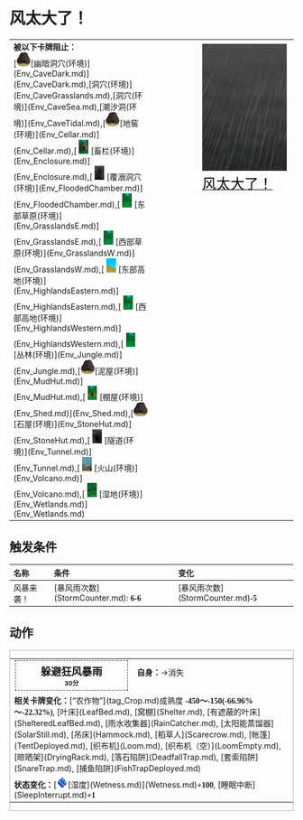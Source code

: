 # 风太大了！  
  
<style>
        .table0343 th,td{
            text-align:left;
            vertical-align:top;
        }
        </style><table class="table table-bordered table0343" data-toggle="table"  data-show-header="false"><thead style="display:none"><tr ><th  style="width:50%;"  >title</th><th  style="width:50%;"  ></th></tr></thead><tr ><td  style="width:50%;"  ><b>被以下卡牌阻止：</b><br>[<div style="width:25px;display:inline-block;text-align:center"><img decoding="async" src="../wiki/Sprite/Kiln.png" href="a.md" style="max-width:25px;max-height:25px;"></div>[幽暗洞穴(环境)](Env_CaveDark.md)](Env_CaveDark.md),[洞穴(环境)](Env_CaveGrasslands.md),[洞穴(环境)](Env_CaveSea.md),[潮汐洞(环境)](Env_CaveTidal.md),[<div style="width:25px;display:inline-block;text-align:center"><img decoding="async" src="../wiki/Sprite/Kiln.png" href="a.md" style="max-width:25px;max-height:25px;"></div>[地窖(环境)](Env_Cellar.md)](Env_Cellar.md),[<div style="width:25px;display:inline-block;text-align:center"><img decoding="async" src="../wiki/Sprite/MudHut.png" href="a.md" style="max-width:25px;max-height:25px;"></div>[畜栏(环境)](Env_Enclosure.md)](Env_Enclosure.md),[<div style="width:25px;display:inline-block;text-align:center"><img decoding="async" src="../wiki/Sprite/FloodedChamber.png" href="a.md" style="max-width:25px;max-height:25px;"></div>[覆溺洞穴(环境)](Env_FloodedChamber.md)](Env_FloodedChamber.md),[<div style="width:25px;display:inline-block;text-align:center"><img decoding="async" src="../wiki/Sprite/Jungle.png" href="a.md" style="max-width:25px;max-height:25px;"></div>[东部草原(环境)](Env_GrasslandsE.md)](Env_GrasslandsE.md),[<div style="width:25px;display:inline-block;text-align:center"><img decoding="async" src="../wiki/Sprite/Jungle.png" href="a.md" style="max-width:25px;max-height:25px;"></div>[西部草原(环境)](Env_GrasslandsW.md)](Env_GrasslandsW.md),[<div style="width:25px;display:inline-block;text-align:center"><img decoding="async" src="../wiki/Sprite/HighlandsEastern.png" href="a.md" style="max-width:25px;max-height:25px;"></div>[东部高地(环境)](Env_HighlandsEastern.md)](Env_HighlandsEastern.md),[<div style="width:25px;display:inline-block;text-align:center"><img decoding="async" src="../wiki/Sprite/Jungle.png" href="a.md" style="max-width:25px;max-height:25px;"></div>[西部高地(环境)](Env_HighlandsWestern.md)](Env_HighlandsWestern.md),[<div style="width:25px;display:inline-block;text-align:center"><img decoding="async" src="../wiki/Sprite/Jungle.png" href="a.md" style="max-width:25px;max-height:25px;"></div>[丛林(环境)](Env_Jungle.md)](Env_Jungle.md),[<div style="width:25px;display:inline-block;text-align:center"><img decoding="async" src="../wiki/Sprite/Kiln.png" href="a.md" style="max-width:25px;max-height:25px;"></div>[泥屋(环境)](Env_MudHut.md)](Env_MudHut.md),[<div style="width:25px;display:inline-block;text-align:center"><img decoding="async" src="../wiki/Sprite/Shed.png" href="a.md" style="max-width:25px;max-height:25px;"></div>[棚屋(环境)](Env_Shed.md)](Env_Shed.md),[<div style="width:25px;display:inline-block;text-align:center"><img decoding="async" src="../wiki/Sprite/Kiln.png" href="a.md" style="max-width:25px;max-height:25px;"></div>[石屋(环境)](Env_StoneHut.md)](Env_StoneHut.md),[<div style="width:25px;display:inline-block;text-align:center"><img decoding="async" src="../wiki/Sprite/NarrowTunnel.png" href="a.md" style="max-width:25px;max-height:25px;"></div>[隧道(环境)](Env_Tunnel.md)](Env_Tunnel.md),[<div style="width:25px;display:inline-block;text-align:center"><img decoding="async" src="../wiki/Sprite/Volcano.png" href="a.md" style="max-width:25px;max-height:25px;"></div>[火山(环境)](Env_Volcano.md)](Env_Volcano.md),[<div style="width:25px;display:inline-block;text-align:center"><img decoding="async" src="../wiki/Sprite/Wetlands.png" href="a.md" style="max-width:25px;max-height:25px;"></div>[湿地(环境)](Env_Wetlands.md)](Env_Wetlands.md)</td><td  style="width:50%;"  ><div style="float:right; margin:5px"><div class="gamecard" style="width:150px; height:225px;"><a href="Event_Storm.md" style="color:black"><img decoding="async" src="../wiki/Sprite/WeatherStorm_Full.png" class="cardimage" style="max-width:150px;max-height:225px;"><span style="font-size: 25px;">风太大了！</span></a></div></div></td></tr></tbody></table>  
  
## 触发条件  
<style>
        .table5792 th,td{
            text-align:left;
            vertical-align:top;
        }
        </style><table class="table table-bordered table5792" data-toggle="table"  ><thead style=""><tr ><th  style=""  >名称</th><th  style=""  >条件</th><th  style=""  >变化</th></tr></thead><tr ><td  style=""  >风暴来袭！</td><td  style=""  >[暴风雨次数](StormCounter.md): <span style="font-family:ui-monospace"><b>6-6</b></span></td><td  style=""  >[暴风雨次数](StormCounter.md)<span style="font-family:ui-monospace"><b>-5</b></span></td></tr></tbody></table>  
  
## 动作  
<div  style="border:1px solid #BBB"><table><tr><td rowspan="2" style="width:200px;text-align:center;font-size:1.3em;font-weight:bold"><div style="padding:5px;border:1px dashed #333"><div>躲避狂风暴雨</div><div style="font-size:0.6em;"><font data-toggle="tooltip" data-placement="top" title="2TP">30分</font></div></div></td><td></td></tr><tr><td><b>自身：</b>→消失</td></tr><tr><td colspan="2"><b>相关卡牌变化：</b>[“农作物”](tag_Crop.md)成熟度  <span style="font-family:ui-monospace"><b>-450～-150(-66.96%～-22.32%)</b></span>, [叶床](LeafBed.md), [窝棚](Shelter.md), [有遮蔽的叶床](ShelteredLeafBed.md), [雨水收集器](RainCatcher.md), [太阳能蒸馏器](SolarStill.md), [吊床](Hammock.md), [稻草人](Scarecrow.md), [帐篷](TentDeployed.md), [织布机](Loom.md), [织布机（空）](LoomEmpty.md), [晾晒架](DryingRack.md), [落石陷阱](DeadfallTrap.md), [套索陷阱](SnareTrap.md), [捕鱼陷阱](FishTrapDeployed.md)</td></tr><tr><td colspan="2"><b>状态变化：</b>[<div style="width:20px;display:inline-block;text-align:center"><img decoding="async" src="../wiki/Sprite/Wetness.png" href="a.md" style="max-width:20px;max-height:20px;"></div>[湿度](Wetness.md)](Wetness.md)<span style="font-family:ui-monospace"><b>+100</b></span>, [睡眠中断](SleepInterrupt.md)<span style="font-family:ui-monospace"><b>+1</b></span></td></tr></table></div>  
  
  


<script>document.title="风太大了！ - 卡牌生存百科 Card Survival Wiki";</script>